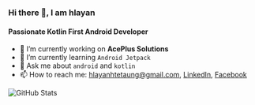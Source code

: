 ### Hi there 👋, I am hlayan
#### Passionate Kotlin First Android Developer

- 🔭 I’m currently working on **AcePlus Solutions** 
- 🌱 I’m currently learning `Android Jetpack`
- 💬 Ask me about `android` and `kotlin` 
- 📫 How to reach me: hlayanhtetaung@gmail.com, [LinkedIn](https://www.linkedin.com/in/hlayanhtetaung), [Facebook](https://www.facebook.com/HlayanHtetAung)

![GitHub Stats](https://github-readme-stats.vercel.app/api?username=hlayan&show_icons=true&count_private=true)
